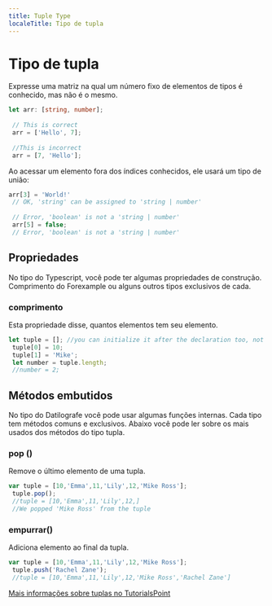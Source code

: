 ```yaml
---
title: Tuple Type
localeTitle: Tipo de tupla
---
```

# Tipo de tupla

Expresse uma matriz na qual um número fixo de elementos de tipos é conhecido, mas não é o mesmo.

```typescript
let arr: [string, number]; 
 
 // This is correct 
 arr = ['Hello', 7]; 
 
 //This is incorrect 
 arr = [7, 'Hello']; 
```

Ao acessar um elemento fora dos índices conhecidos, ele usará um tipo de união:

```typescript
arr[3] = 'World!' 
 // OK, 'string' can be assigned to 'string | number' 
 
 // Error, 'boolean' is not a 'string | number' 
 arr[5] = false; 
 // Error, 'boolean' is not a 'string | number' 
```

## Propriedades

No tipo do Typescript, você pode ter algumas propriedades de construção. Comprimento do Forexample ou alguns outros tipos exclusivos de cada.

### comprimento

Esta propriedade disse, quantos elementos tem seu elemento.

```typescript
let tuple = []; //you can initialize it after the declaration too, not just the method above 
 tuple[0] = 10; 
 tuple[1] = 'Mike'; 
 let number = tuple.length; 
 //number = 2; 
```

## Métodos embutidos

No tipo do Datilografe você pode usar algumas funções internas. Cada tipo tem métodos comuns e exclusivos. Abaixo você pode ler sobre os mais usados ​​dos métodos do tipo tupla.

### pop ()

Remove o último elemento de uma tupla.

```typescript
var tuple = [10,'Emma',11,'Lily',12,'Mike Ross']; 
 tuple.pop(); 
 //tuple = [10,'Emma',11,'Lily',12,] 
 //We popped 'Mike Ross' from the tuple 
```

### empurrar()

Adiciona elemento ao final da tupla.

```typescript
var tuple = [10,'Emma',11,'Lily',12,'Mike Ross']; 
 tuple.push('Rachel Zane'); 
 //tuple = [10,'Emma',11,'Lily',12,'Mike Ross','Rachel Zane'] 
```

[Mais informações sobre tuplas no TutorialsPoint](https://www.tutorialspoint.com/typescript/typescript_tuples.htm)